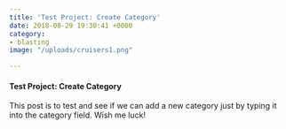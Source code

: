 ```yaml
---
title: 'Test Project: Create Category'
date: 2018-08-29 19:30:41 +0000
category:
- blasting
image: "/uploads/cruisers1.png"

---
```

#### Test Project: Create Category

This post is to test and see if we can add a new category just by typing it into the category field. Wish me luck!
